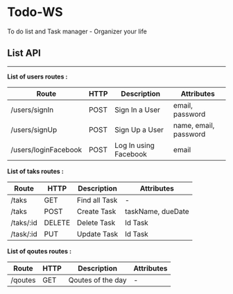 # Todo-WS
To do list and Task manager - Organizer your life

## List API
----

**List of users routes :**

Route | HTTP | Description | Attributes
------|------|-------------|-----------
/users/signIn | POST | Sign In a User | email, password
/users/signUp | POST | Sign Up a User | name, email, password
/users/loginFacebook | POST | Log In using Facebook | email


**List of taks routes :**

Route | HTTP | Description | Attributes
------|------|-------------|-----------
/taks | GET | Find all Task | -
/taks | POST | Create Task | taskName, dueDate
/taks/:id | DELETE | Delete Task | Id Task
/task/:id | PUT | Update Task | Id Task

**List of qoutes routes :**

Route | HTTP | Description | Attributes
------|------|-------------|-----------
/qoutes | GET | Qoutes of the day | -

